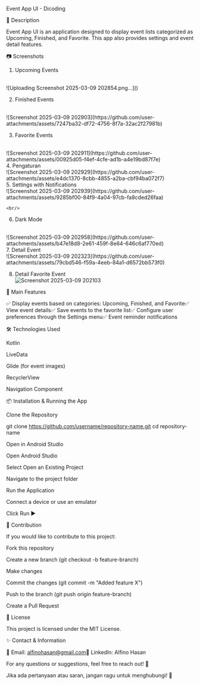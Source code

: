 Event App UI - Dicoding

📌 Description

Event App UI is an application designed to display event lists categorized as Upcoming, Finished, and Favorite. This app also provides settings and event detail features.

📷 Screenshots

1. Upcoming Events
  <br/>
  ![Uploading Screenshot 2025-03-09 202854.png…]()



2. Finished Events
  <br/>
  ![Screenshot 2025-03-09 202903](https://github.com/user-attachments/assets/7247ba32-df72-4756-8f7a-32ac2f27981b)


3. Favorite Events
  <br/>
  ![Screenshot 2025-03-09 202911](https://github.com/user-attachments/assets/00925d05-f4ef-4cfe-ad1b-a4e19bd87f7e)


  <br/>
4. Pengaturan
  <br/>
  ![Screenshot 2025-03-09 202929](https://github.com/user-attachments/assets/e4dc1370-8cbb-4855-a2ba-cbf94ba072f7)

  <br/>
5. Settings with Notifications
    <br/>
  ![Screenshot 2025-03-09 202939](https://github.com/user-attachments/assets/9285bf00-84f9-4a04-97cb-fa8cded26faa)

    <br/>
6. Dark Mode
  <br/>
  ![Screenshot 2025-03-09 202958](https://github.com/user-attachments/assets/b47e18d8-2e61-459f-8e64-646c6af770ed)

  
  <br/>
7. Detail Event
   <br/>
![Screenshot 2025-03-09 202323](https://github.com/user-attachments/assets/79cbd546-f59a-4eeb-84a1-d6572bb573f0)


<br/>


8. Detail Favorite Event
   <br/>
![Screenshot 2025-03-09 202103](https://github.com/user-attachments/assets/90901aad-44a3-4219-85fd-181534e2ea89)



🚀 Main Features

✅ Display events based on categories: Upcoming, Finished, and Favorite✅ View event details✅ Save events to the favorite list✅ Configure user preferences through the Settings menu✅ Event reminder notifications

🛠 Technologies Used

Kotlin

LiveData

Glide (for event images)

RecyclerView

Navigation Component

📦 Installation & Running the App

Clone the Repository

git clone https://github.com/username/repository-name.git
cd repository-name

Open in Android Studio

Open Android Studio

Select Open an Existing Project

Navigate to the project folder

Run the Application

Connect a device or use an emulator

Click Run ▶️

🤝 Contribution

If you would like to contribute to this project:

Fork this repository

Create a new branch (git checkout -b feature-branch)

Make changes

Commit the changes (git commit -m "Added feature X")

Push to the branch (git push origin feature-branch)

Create a Pull Request

📜 License

This project is licensed under the MIT License.

✨ Contact & Information

📧 Email: alfinohasan@gmail.com🔗 LinkedIn: Alfino Hasan

For any questions or suggestions, feel free to reach out! 🚀


Jika ada pertanyaan atau saran, jangan ragu untuk menghubungi! 🚀

